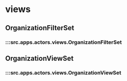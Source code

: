 # views

## OrganizationFilterSet

### :::src.apps.actors.views.OrganizationFilterSet

## OrganizationViewSet

### :::src.apps.actors.views.OrganizationViewSet

